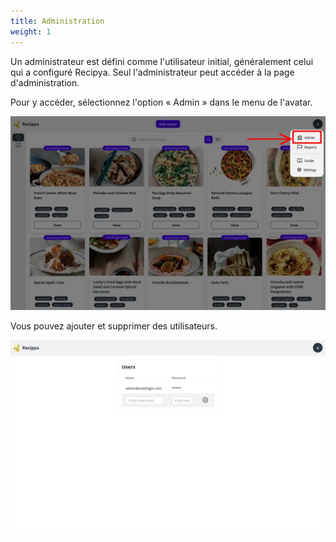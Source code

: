 ```yaml
---
title: Administration
weight: 1
---
```


Un administrateur est défini comme l'utilisateur initial, généralement celui qui a configuré Recipya.
Seul l'administrateur peut accéder à la page d'administration.

Pour y accéder, sélectionnez l'option « Admin » dans le menu de l'avatar.

![](images/admin-access.webp)

Vous pouvez ajouter et supprimer des utilisateurs.

![](images/admin-overview.webp)
